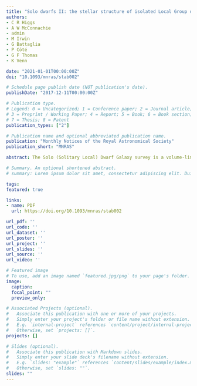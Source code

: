 ```yaml
---
title: "Solo dwarfs II: the stellar structure of isolated Local Group dwarf galaxies"
authors:
- C R Higgs
- A W McConnachie
- admin
- M Irwin
- G Battaglia
- P Côté
- G F Thomas
- K Venn

date: "2021-01-01T00:00:00Z"
doi: "10.1093/mnras/stab002"

# Schedule page publish date (NOT publication's date).
publishDate: "2017-12-11T00:00:00Z"

# Publication type.
# Legend: 0 = Uncategorized; 1 = Conference paper; 2 = Journal article;
# 3 = Preprint / Working Paper; 4 = Report; 5 = Book; 6 = Book section;
# 7 = Thesis; 8 = Patent
publication_types: ["2"]

# Publication name and optional abbreviated publication name.
publication: "Monthly Notices of the Royal Astronomical Society"
publication_short: "MNRAS"

abstract: The Solo (Solitary Local) Dwarf Galaxy survey is a volume-limited, wide-field g- and i-band survey of all known nearby (<3 Mpc) and isolated (>300 kpc from the Milky Way or M31) dwarf galaxies. This set of 44 dwarfs is homogeneously analysed for quantitative comparisons to the satellite dwarf populations of the Milky Way and M31. In this paper, an analysis of the 12 closest Solo dwarf galaxies accessible from the Northern hemisphere is presented, including derivation of their distances, spatial distributions, morphology, and extended structures, including their inner integrated light properties and their outer resolved star distributions. All 12 galaxies are found to be reasonably well described by two-dimensional Sérsic functions, although UGC 4879 in particular shows tentative evidence of two distinct components. No prominent extended stellar substructures, which could be signs of either faint satellites or recent mergers, are identified in the outer regions of any of the systems examined.

# Summary. An optional shortened abstract.
# summary: Lorem ipsum dolor sit amet, consectetur adipiscing elit. Duis posuere tellus ac convallis placerat. Proin tincidunt magna sed ex sollicitudin condimentum.

tags:
featured: true

links:
- name: PDF
  url: https://doi.org/10.1093/mnras/stab002

url_pdf: ''
url_code: ''
url_dataset: ''
url_poster: ''
url_project: ''
url_slides: ''
url_source: ''
url_video: ''

# Featured image
# To use, add an image named `featured.jpg/png` to your page's folder. 
image:
  caption:
  focal_point: ""
  preview_only:

# Associated Projects (optional).
#   Associate this publication with one or more of your projects.
#   Simply enter your project's folder or file name without extension.
#   E.g. `internal-project` references `content/project/internal-project/index.md`.
#   Otherwise, set `projects: []`.
projects: []

# Slides (optional).
#   Associate this publication with Markdown slides.
#   Simply enter your slide deck's filename without extension.
#   E.g. `slides: "example"` references `content/slides/example/index.md`.
#   Otherwise, set `slides: ""`.
slides: ""
---
```

<!-- 
{{% callout note %}}
Click the *Cite* button above to demo the feature to enable visitors to import publication metadata into their reference management software.
{{% /callout %}}

{{% callout note %}}
Create your slides in Markdown - click the *Slides* button to check out the example.
{{% /callout %}}

Supplementary notes can be added here, including [code, math, and images](https://wowchemy.com/docs/writing-markdown-latex/). -->
